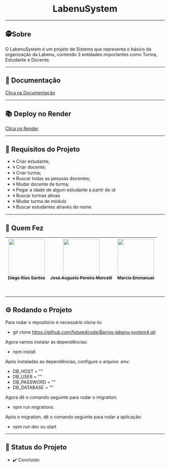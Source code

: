 <h1 align="center"> LabenuSystem </h1>

---
##  🕵Sobre
O LabenuSystem é um projeto de Sistema que representa o básico da organização da Labenu, contendo 3 entidades importantes como Turma, Estudante e Docente.

---
## 📖 Documentação 

<a href="https://documenter.getpostman.com/view/22376367/2s8Z75SphZ">Clica na Documentação</a>

---
## 📚 Deploy no Render

<a href="https://labenu-system4-a8ju.onrender.com/">Clica no Render</a>

---
## 🚧 Requisitos do Projeto

- 🌀 Criar estudante;
- 🌀 Criar docente;
- 🌀 Criar turma;
- 🌀 Buscar todas as pessoas docentes;
- 🌀 Mudar docente de turma;
- 🌀 Pegar a idade de algum estudante a partir do id
- 🌀 Buscar turmas ativas
- 🌀 Mudar turma de módulo
- 🌀 Buscar estudantes através do nome

---
##  🧒 Quem Fez 

|  [<img src="https://avatars.githubusercontent.com/u/99925453?v=4" width=115><br><sub>Diego Rios Santos</sub>](https://github.com/DiegoRiosS-dev) | [<img src="https://avatars.githubusercontent.com/u/102266417?v=4" width=115><br><sub>José Augusto Pereira Morcelli</sub>](https://github.com/josemorcelli) |  [<img src="https://avatars.githubusercontent.com/u/100731829?v=4" width=115><br><sub>Marcio Emmanuel</sub>](https://github.com/M-Emmanuel-G) |
| :-----: | :-----: | :-----: |
<br>

---
## ⚙️ Rodando o Projeto

Para rodar o repositório é necessário clona-lo:

- git clone https://github.com/future4code/Barros-labenu-system4.git

Agora vamos instalar as dependências:

- npm install

Após instaladas as dependências, configure o arquivo .env:

- DB_HOST = ""
- DB_USER = ""
- DB_PASSWORD = ""
- DB_DATABASE = ""

Agora dê o comando seguinte para rodar o migration:

- npm run migrations

Após o migration, dê o comando seguinte para rodar a aplicação:

- npm run dev ou start


---
##  🧭 Status do Projeto
 
 - ✔️ Concluido 
